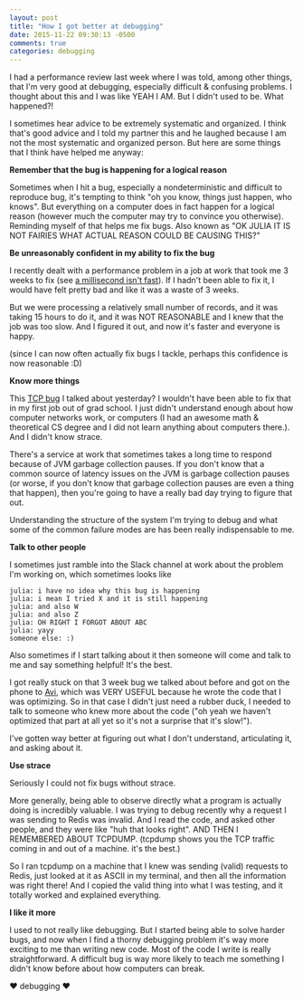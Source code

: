 ```yaml
---
layout: post
title: "How I got better at debugging"
date: 2015-11-22 09:30:13 -0500
comments: true
categories: debugging
---
```


I had a performance review last week where I was told, among other things, that I'm very good at debugging, especially difficult & confusing problems. I thought about this and I was like YEAH I AM. But I didn't used to be. What happened?!

I sometimes hear advice to be extremely systematic and organized. I think that's good advice and I told my partner this and he laughed because I am not the most systematic and organized person. But here are some things that I think have helped me anyway:

**Remember that the bug is happening for a logical reason**

Sometimes when I hit a bug, especially a nondeterministic and difficult to reproduce bug, it's tempting to think "oh you know, things just happen, who knows". But everything on a computer does in fact happen for a logical reason (however much the computer may try to convince you otherwise). Reminding myself of that helps me fix bugs. Also known as "OK JULIA IT IS NOT FAIRIES WHAT ACTUAL REASON COULD BE CAUSING THIS?"

**Be unreasonably confident in my ability to fix the bug**

I recently dealt with a performance problem in a job at work that took me 3 weeks to fix (see [a millisecond isn't fast](http://jvns.ca/blog/2015/09/10/a-millisecond-isnt-fast-and-how-we-fixed-it/)). If I hadn't been able to fix it, I would have felt pretty bad and like it was a waste of 3 weeks.

But we were processing a relatively small number of records, and it was taking 15 hours to do it, and it was NOT REASONABLE and I knew that the job was too slow. And I figured it out, and now it's faster and everyone is happy.

(since I can now often actually fix bugs I tackle, perhaps this confidence is now reasonable :D)

**Know more things**

This [TCP bug](http://jvns.ca/blog/2015/11/21/why-you-should-understand-a-little-about-tcp/) I talked about yesterday? I wouldn't have been able to fix that in my first job out of grad school. I just didn't understand enough about how computer networks work, or computers (I had an awesome math & theoretical CS degree and I did not learn anything about computers there.). And I didn't know strace.

There's a service at work that sometimes takes a long time to respond because of JVM garbage collection pauses. If you don't know that a common source of latency issues on the JVM is garbage collection pauses (or worse, if you don't know that garbage collection pauses are even a thing that happen), then you're going to have a really bad day trying to figure that out.

Understanding the structure of the system I'm trying to debug and what some of the common failure modes are has been really indispensable to me.

**Talk to other people**

I sometimes just ramble into the Slack channel at work about the problem I'm working on, which sometimes looks like

```
julia: i have no idea why this bug is happening
julia: i mean I tried X and it is still happening
julia: and also W
julia: and also Z
julia: OH RIGHT I FORGOT ABOUT ABC
julia: yayy
someone else: :)
```

Also sometimes if I start talking about it then someone will come and talk to me and say something helpful! It's the best.

I got really stuck on that 3 week bug we talked about before and got on the phone to [Avi](https://twitter.com/avibryant), which was VERY USEFUL because he wrote the code that I was optimizing. So in that case I didn't just need a rubber duck, I needed to talk to someone who knew more about the code ("oh yeah we haven't optimized that part at all yet so it's not a surprise that it's slow!").

I've gotten way better at figuring out what I don't understand, articulating it, and asking about it.

**Use strace**

Seriously I could not fix bugs without strace.

More generally, being able to observe directly what a program is actually doing is incredibly valuable. I was trying to debug recently why a request I was sending to Redis was invalid. And I read the code, and asked other people, and they were like "huh that looks right". AND THEN I REMEMBERED ABOUT TCPDUMP. (tcpdump shows you the TCP traffic coming in and out of a machine. it's the best.)

So I ran tcpdump on a machine that I knew was sending (valid) requests to Redis, just looked at it as ASCII in my terminal, and then all the information was right there! And I copied the valid thing into what I was testing, and it totally worked and explained everything.

**I like it more**

I used to not really like debugging. But I started being able to solve harder bugs, and now when I find a thorny debugging problem it's way more exciting to me than writing new code. Most of the code I write is really straightforward. A difficult bug is way more likely to teach me something I didn't know before about how computers can break.


❤ debugging ❤